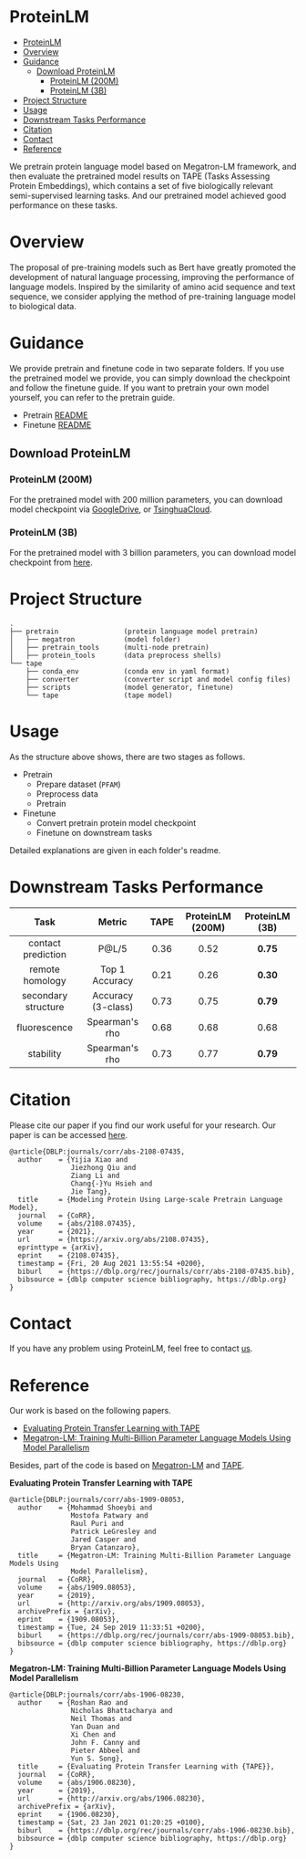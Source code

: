 # ProteinLM


- [ProteinLM](#proteinlm)
- [Overview](#overview)
- [Guidance](#guidance)
  - [Download ProteinLM](#download-proteinlm)
    - [ProteinLM (200M)](#proteinlm-200m)
    - [ProteinLM (3B)](#proteinlm-3b)
- [Project Structure](#project-structure)
- [Usage](#usage)
- [Downstream Tasks Performance](#downstream-tasks-performance)
- [Citation](#citation)
- [Contact](#contact)
- [Reference](#reference)


We pretrain protein language model based on Megatron-LM framework, and then evaluate the pretrained model results on TAPE (Tasks Assessing Protein Embeddings), which contains a set of five biologically relevant semi-supervised learning tasks. And our pretrained model achieved good performance on these tasks.



# Overview

The proposal of pre-training models such as Bert have greatly promoted the development of natural language processing, improving the performance of language models. Inspired by the similarity of amino acid sequence and text sequence, we consider applying the method of pre-training language model to biological data. 


# Guidance
We provide pretrain and finetune code in two separate folders. If you use the pretrained model we provide, you can simply download the checkpoint and follow the finetune guide. If you want to pretrain your own model yourself, you can refer to the pretrain guide.
- Pretrain [README](./pretrain/README.md)
- Finetune [README](./tape/README.md)

## Download ProteinLM
### ProteinLM (200M) 
For the pretrained model with 200 million parameters,
you can download model checkpoint via [GoogleDrive](https://drive.google.com/file/d/1BkJn_7y7LNWyxntaAPa333jDGIVoTbrs/view?usp=sharing), or [TsinghuaCloud](https://cloud.tsinghua.edu.cn/f/f62bef666bc742ebb7c2/?dl=1).

### ProteinLM (3B) 
For the pretrained model with 3 billion parameters,
you can download model checkpoint from [here](https://resource.wudaoai.cn/).


# Project Structure
```
.
├── pretrain                (protein language model pretrain)
│   ├── megatron            (model folder)
│   ├── pretrain_tools      (multi-node pretrain)
│   ├── protein_tools       (data preprocess shells)
└── tape
    ├── conda_env           (conda env in yaml format)
    ├── converter           (converter script and model config files)
    ├── scripts             (model generator, finetune)
    └── tape                (tape model)
```

# Usage

As the structure above shows, there are two stages as follows.

- Pretrain
  - Prepare dataset (`PFAM`)
  - Preprocess data
  - Pretrain
- Finetune
  - Convert pretrain protein model checkpoint
  - Finetune on downstream tasks

Detailed explanations are given in each folder's readme.


# Downstream Tasks Performance

| Task | Metric | TAPE | ProteinLM (200M) | ProteinLM (3B) |  
|:-:|:-:|:-:|:-:|:-:|
| contact prediction  | P@L/5               | 0.36 | 0.52 | **0.75** |
| remote homology     | Top 1 Accuracy      | 0.21 | 0.26 | **0.30** |
| secondary structure | Accuracy (3-class)  | 0.73 | 0.75 | **0.79** |
| fluorescence        | Spearman's rho      | 0.68 | 0.68 | 0.68 |
| stability           | Spearman's rho      | 0.73 | 0.77 | **0.79** |


# Citation
Please cite our paper if you find our work useful for your research. Our paper is can be accessed [here](https://arxiv.org/abs/2108.07435).
```
@article{DBLP:journals/corr/abs-2108-07435,
  author    = {Yijia Xiao and
               Jiezhong Qiu and
               Ziang Li and
               Chang{-}Yu Hsieh and
               Jie Tang},
  title     = {Modeling Protein Using Large-scale Pretrain Language Model},
  journal   = {CoRR},
  volume    = {abs/2108.07435},
  year      = {2021},
  url       = {https://arxiv.org/abs/2108.07435},
  eprinttype = {arXiv},
  eprint    = {2108.07435},
  timestamp = {Fri, 20 Aug 2021 13:55:54 +0200},
  biburl    = {https://dblp.org/rec/journals/corr/abs-2108-07435.bib},
  bibsource = {dblp computer science bibliography, https://dblp.org}
}
```


# Contact
If you have any problem using ProteinLM, feel free to contact [us](mailto:yijia-xiao@outlook.com).


# Reference

Our work is based on the following papers.
- [Evaluating Protein Transfer Learning with TAPE](https://arxiv.org/abs/1906.08230v1)
- [Megatron-LM: Training Multi-Billion Parameter Language Models Using Model Parallelism](https://arxiv.org/abs/1909.08053v4)

Besides, part of the code is based on [Megatron-LM](https://github.com/NVIDIA/Megatron-LM) and [TAPE](https://github.com/songlab-cal/tape).

__Evaluating Protein Transfer Learning with TAPE__
```
@article{DBLP:journals/corr/abs-1909-08053,
  author    = {Mohammad Shoeybi and
               Mostofa Patwary and
               Raul Puri and
               Patrick LeGresley and
               Jared Casper and
               Bryan Catanzaro},
  title     = {Megatron-LM: Training Multi-Billion Parameter Language Models Using
               Model Parallelism},
  journal   = {CoRR},
  volume    = {abs/1909.08053},
  year      = {2019},
  url       = {http://arxiv.org/abs/1909.08053},
  archivePrefix = {arXiv},
  eprint    = {1909.08053},
  timestamp = {Tue, 24 Sep 2019 11:33:51 +0200},
  biburl    = {https://dblp.org/rec/journals/corr/abs-1909-08053.bib},
  bibsource = {dblp computer science bibliography, https://dblp.org}
}
```

__Megatron-LM: Training Multi-Billion Parameter Language Models Using Model Parallelism__
```
@article{DBLP:journals/corr/abs-1906-08230,
  author    = {Roshan Rao and
               Nicholas Bhattacharya and
               Neil Thomas and
               Yan Duan and
               Xi Chen and
               John F. Canny and
               Pieter Abbeel and
               Yun S. Song},
  title     = {Evaluating Protein Transfer Learning with {TAPE}},
  journal   = {CoRR},
  volume    = {abs/1906.08230},
  year      = {2019},
  url       = {http://arxiv.org/abs/1906.08230},
  archivePrefix = {arXiv},
  eprint    = {1906.08230},
  timestamp = {Sat, 23 Jan 2021 01:20:25 +0100},
  biburl    = {https://dblp.org/rec/journals/corr/abs-1906-08230.bib},
  bibsource = {dblp computer science bibliography, https://dblp.org}
}
```

